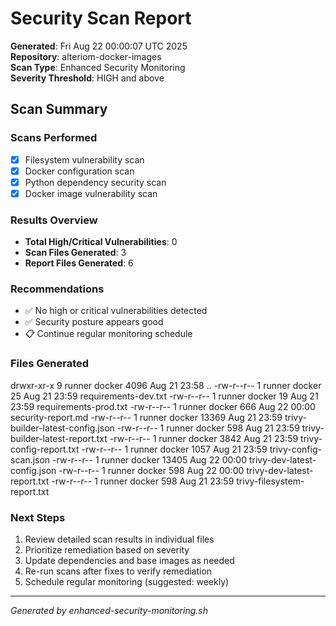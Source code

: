 # Security Scan Report

**Generated**: Fri Aug 22 00:00:07 UTC 2025  
**Repository**: alteriom-docker-images  
**Scan Type**: Enhanced Security Monitoring  
**Severity Threshold**: HIGH and above  

## Scan Summary

### Scans Performed

- [x] Filesystem vulnerability scan
- [x] Docker configuration scan  
- [x] Python dependency security scan
- [x] Docker image vulnerability scan

### Results Overview

- **Total High/Critical Vulnerabilities**: 0
- **Scan Files Generated**: 3
- **Report Files Generated**: 6

### Recommendations

- ✅ No high or critical vulnerabilities detected
- ✅ Security posture appears good
- 📋 Continue regular monitoring schedule

### Files Generated

drwxr-xr-x 9 runner docker  4096 Aug 21 23:58 ..
-rw-r--r-- 1 runner docker    25 Aug 21 23:59 requirements-dev.txt
-rw-r--r-- 1 runner docker    19 Aug 21 23:59 requirements-prod.txt
-rw-r--r-- 1 runner docker   666 Aug 22 00:00 security-report.md
-rw-r--r-- 1 runner docker 13369 Aug 21 23:59 trivy-builder-latest-config.json
-rw-r--r-- 1 runner docker   598 Aug 21 23:59 trivy-builder-latest-report.txt
-rw-r--r-- 1 runner docker  3842 Aug 21 23:59 trivy-config-report.txt
-rw-r--r-- 1 runner docker  1057 Aug 21 23:59 trivy-config-scan.json
-rw-r--r-- 1 runner docker 13405 Aug 22 00:00 trivy-dev-latest-config.json
-rw-r--r-- 1 runner docker   598 Aug 22 00:00 trivy-dev-latest-report.txt
-rw-r--r-- 1 runner docker   598 Aug 21 23:59 trivy-filesystem-report.txt

### Next Steps

1. Review detailed scan results in individual files
2. Prioritize remediation based on severity
3. Update dependencies and base images as needed
4. Re-run scans after fixes to verify remediation
5. Schedule regular monitoring (suggested: weekly)

---
*Generated by enhanced-security-monitoring.sh*
